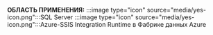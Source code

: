 <Token>**ОБЛАСТЬ ПРИМЕНЕНИЯ:** :::image type="icon" source="media/yes-icon.png":::SQL Server :::image type="icon" source="media/yes-icon.png":::Azure-SSIS Integration Runtime в Фабрике данных Azure</Token>
